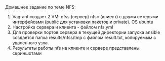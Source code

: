 Домашнее задание по теме NFS:
1. Vagrant создает 2 VM: nfss (сервер) nfsc (клиент) с двумя сетевыми интерфейсами (public для установки пакетов и private). OS ubuntu
2. Настройка сервера и клиента - файлом nfs.yml
3. Для проверки портов сервера в текущей директории запуска ansible создается папка results/nfss/tmp с файлом result.txt, копируемым с удаленного узла.
4. Результаты работы nfs на клиенте и сервере представлены скриншотами
